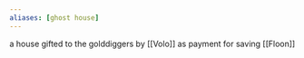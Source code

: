 ```yaml
---
aliases: [ghost house]
---
```


a house gifted to the golddiggers by [[Volo]] as payment for saving [[Floon]]